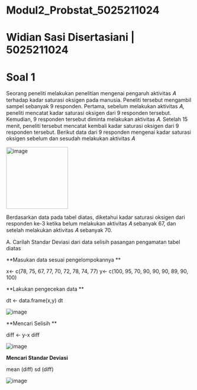 # Modul2_Probstat_5025211024

# Widian Sasi Disertasiani | 5025211024

# Soal 1
Seorang peneliti melakukan penelitian mengenai pengaruh aktivitas 𝐴 terhadap kadar saturasi oksigen pada manusia. Peneliti tersebut mengambil sampel sebanyak 9 responden. Pertama, sebelum melakukan aktivitas 𝐴, peneliti mencatat kadar saturasi oksigen dari 9 responden tersebut. Kemudian, 9 responden tersebut diminta melakukan aktivitas 𝐴. Setelah 15 menit, peneliti tersebut mencatat kembali kadar saturasi oksigen dari 9 responden tersebut. Berikut data dari 9 responden mengenai kadar saturasi oksigen sebelum dan sesudah melakukan aktivitas 𝐴 

<img width="167" alt="image" src="https://user-images.githubusercontent.com/100952724/207308697-3ddb4f13-82bb-4122-83b6-3a2fdf15b6e8.png">

Berdasarkan data pada tabel diatas, diketahui kadar saturasi oksigen  dari responden ke-3 ketika belum melakukan aktivitas 𝐴 sebanyak 67, dan setelah melakukan aktivitas 𝐴 sebanyak 70.

A. Carilah Standar Deviasi dari data selisih pasangan pengamatan tabel diatas

**Masukan data sesuai pengelompokannya **

x<- c(78, 75, 67, 77, 70, 72, 78, 74, 77)
y<- c(100, 95, 70, 90, 90, 90, 89, 90, 100)

**Lakukan pengecekan data **

dt <- data.frame(x,y)
dt

![image](https://user-images.githubusercontent.com/100952724/207309012-1a9a992e-ebe1-422c-9d5b-8d23417345ee.png)

**Mencari Selisih **

 diff <- y-x
 diff
 
 ![image](https://user-images.githubusercontent.com/100952724/207309089-915397b2-dbac-4082-b782-5e16ea5f60f8.png)

**Mencari Standar Deviasi**

mean (diff)
sd (diff)
 
 ![image](https://user-images.githubusercontent.com/100952724/207309166-606a3e45-ebff-4ff6-b06a-4005ce1085cd.png)





